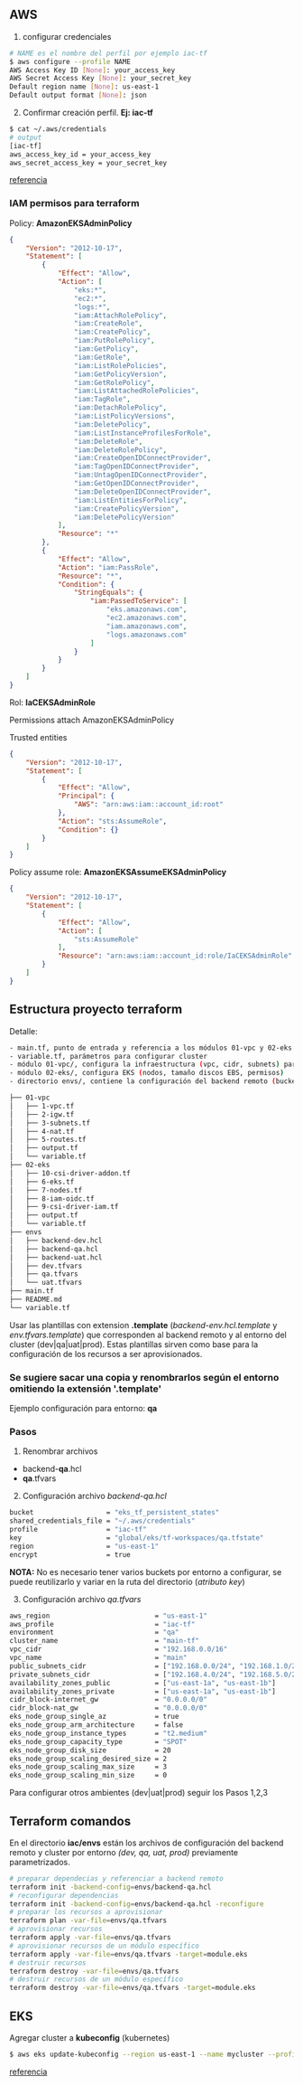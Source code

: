 ## AWS

1. configurar credenciales

```bash
# NAME es el nombre del perfil por ejemplo iac-tf
$ aws configure --profile NAME 
AWS Access Key ID [None]: your_access_key
AWS Secret Access Key [None]: your_secret_key
Default region name [None]: us-east-1
Default output format [None]: json
```

2. Confirmar creación perfil. **Ej: iac-tf**

```bash
$ cat ~/.aws/credentials              
# output
[iac-tf]
aws_access_key_id = your_access_key
aws_secret_access_key = your_secret_key
```

[referencia]: (https://docs.aws.amazon.com/cli/latest/userguide/cli-configure-files.html)
<a href="https://docs.aws.amazon.com/cli/latest/userguide/cli-configure-files.html">referencia</a>

### IAM permisos para terraform

Policy: **AmazonEKSAdminPolicy**

```json
{
    "Version": "2012-10-17",
    "Statement": [
        {
            "Effect": "Allow",
            "Action": [
                "eks:*",
                "ec2:*",
                "logs:*",
                "iam:AttachRolePolicy",
                "iam:CreateRole",
                "iam:CreatePolicy",
                "iam:PutRolePolicy",
                "iam:GetPolicy",
                "iam:GetRole",
                "iam:ListRolePolicies",
                "iam:GetPolicyVersion",
                "iam:GetRolePolicy",
                "iam:ListAttachedRolePolicies",
                "iam:TagRole",
                "iam:DetachRolePolicy",
                "iam:ListPolicyVersions",
                "iam:DeletePolicy",
                "iam:ListInstanceProfilesForRole",
                "iam:DeleteRole",
                "iam:DeleteRolePolicy",
                "iam:CreateOpenIDConnectProvider",
                "iam:TagOpenIDConnectProvider",
                "iam:UntagOpenIDConnectProvider",
                "iam:GetOpenIDConnectProvider",
                "iam:DeleteOpenIDConnectProvider",
                "iam:ListEntitiesForPolicy",
                "iam:CreatePolicyVersion",
                "iam:DeletePolicyVersion"
            ],
            "Resource": "*"
        },
        {
            "Effect": "Allow",
            "Action": "iam:PassRole",
            "Resource": "*",
            "Condition": {
                "StringEquals": {
                    "iam:PassedToService": [
                        "eks.amazonaws.com",
                        "ec2.amazonaws.com",
                        "iam.amazonaws.com",
                        "logs.amazonaws.com"
                    ]
                }
            }
        }
    ]
}
```

Rol: **IaCEKSAdminRole**

Permissions attach AmazonEKSAdminPolicy

Trusted entities

```json
{
    "Version": "2012-10-17",
    "Statement": [
        {
            "Effect": "Allow",
            "Principal": {
                "AWS": "arn:aws:iam::account_id:root"
            },
            "Action": "sts:AssumeRole",
            "Condition": {}
        }
    ]
}
```

Policy assume role: **AmazonEKSAssumeEKSAdminPolicy**

```json
{
    "Version": "2012-10-17",
    "Statement": [
        {
            "Effect": "Allow",
            "Action": [
                "sts:AssumeRole"
            ],
            "Resource": "arn:aws:iam::account_id:role/IaCEKSAdminRole"
        }
    ]
}
```

## Estructura proyecto terraform

Detalle:

```bash
- main.tf, punto de entrada y referencia a los módulos 01-vpc y 02-eks
- variable.tf, parámetros para configurar cluster
- módulo 01-vpc/, configura la infraestructura (vpc, cidr, subnets) para usar EKS.
- módulo 02-eks/, configura EKS (nodos, tamaño discos EBS, permisos)
- directorio envs/, contiene la configuración del backend remoto (bucket S3) y cluster por ambiente (dev, qa, uat, etc)
```

```bash
├── 01-vpc
│   ├── 1-vpc.tf
│   ├── 2-igw.tf
│   ├── 3-subnets.tf
│   ├── 4-nat.tf
│   ├── 5-routes.tf
│   ├── output.tf
│   └── variable.tf
├── 02-eks
│   ├── 10-csi-driver-addon.tf
│   ├── 6-eks.tf
│   ├── 7-nodes.tf
│   ├── 8-iam-oidc.tf
│   ├── 9-csi-driver-iam.tf
│   ├── output.tf
│   └── variable.tf
├── envs
│   ├── backend-dev.hcl
│   ├── backend-qa.hcl
│   ├── backend-uat.hcl
│   ├── dev.tfvars
│   ├── qa.tfvars
│   └── uat.tfvars
├── main.tf
├── README.md
└── variable.tf
```

Usar las plantillas con extension **.template** (*backend-env.hcl.template* y *env.tfvars.template*) que corresponden al backend remoto y al entorno del cluster (dev|qa|uat|prod). Estas plantillas sirven como base para la configuración de los recursos a ser aprovisionados.

### Se sugiere sacar una copia y renombrarlos según el entorno omitiendo la extensión '**.template**'


Ejemplo configuración para entorno: **qa**
### Pasos
1. Renombrar archivos
- backend-**qa**.hcl
- **qa**.tfvars

2. Configuración archivo *backend-qa.hcl* 

```bash
bucket                  = "eks_tf_persistent_states"
shared_credentials_file = "~/.aws/credentials"
profile                 = "iac-tf"
key                     = "global/eks/tf-workspaces/qa.tfstate"
region                  = "us-east-1"
encrypt                 = true
```

**NOTA:** No es necesario tener varios buckets por entorno a configurar, se puede reutilizarlo y variar en la ruta del directorio (*atributo key*)

3. Configuración archivo *qa.tfvars* 

```bash
aws_region                          = "us-east-1"
aws_profile                         = "iac-tf"
environment                         = "qa"
cluster_name                        = "main-tf"
vpc_cidr                            = "192.168.0.0/16"
vpc_name                            = "main"
public_subnets_cidr                 = ["192.168.0.0/24", "192.168.1.0/24"]
private_subnets_cidr                = ["192.168.4.0/24", "192.168.5.0/24"]
availability_zones_public           = ["us-east-1a", "us-east-1b"]
availability_zones_private          = ["us-east-1a", "us-east-1b"]
cidr_block-internet_gw              = "0.0.0.0/0"
cidr_block-nat_gw                   = "0.0.0.0/0"
eks_node_group_single_az            = true
eks_node_group_arm_architecture     = false
eks_node_group_instance_types       = "t2.medium"
eks_node_group_capacity_type        = "SPOT"
eks_node_group_disk_size            = 20
eks_node_group_scaling_desired_size = 2
eks_node_group_scaling_max_size     = 3
eks_node_group_scaling_min_size     = 0
```

Para configurar otros ambientes (dev|uat|prod) seguir los Pasos 1,2,3

## Terraform comandos

En el directorio **iac/envs** están los archivos de configuración del backend remoto y cluster por entorno *(dev, qa, uat, prod)* previamente parametrizados.

```bash
# preparar dependecias y referenciar a backend remoto
terraform init -backend-config=envs/backend-qa.hcl
# reconfigurar dependencias
terraform init -backend-config=envs/backend-qa.hcl -reconfigure
# preparar los recursos a aprovisionar
terraform plan -var-file=envs/qa.tfvars
# aprovisionar recursos
terraform apply -var-file=envs/qa.tfvars
# aprovisionar recursos de un módulo específico
terraform apply -var-file=envs/qa.tfvars -target=module.eks
# destruir recursos
terraform destroy -var-file=envs/qa.tfvars
# destruir recursos de un módulo específico
terraform destroy -var-file=envs/qa.tfvars -target=module.eks
```

## EKS

Agregar cluster a **kubeconfig** (kubernetes)

```bash
$ aws eks update-kubeconfig --region us-east-1 --name mycluster --profile iac-tf
```
[referencia]: (https://docs.aws.amazon.com/eks/latest/userguide/create-kubeconfig.html)
<a href="https://docs.aws.amazon.com/eks/latest/userguide/create-kubeconfig.html">referencia</a>